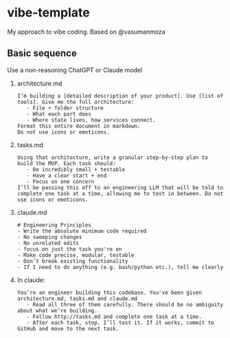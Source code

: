 # vibe-template
My approach to vibe coding. Based on @vasumanmoza

## Basic sequence
Use a non-reasoning ChatGPT or Claude model

1. architecture.md
   
   ```
   I’m building a [detailed description of your product]. Use [list of tools]. Give me the full architecture:
      - File + folder structure
      - What each part does
      - Where state lives, how services connect.
   Format this entire document in markdown.
   Do not use icons or emoticons.
   ```

3. tasks.md

   ```
   Using that architecture, write a granular step-by-step plan to build the MVP. Each task should:
      - Be incredibly small + testable
      - Have a clear start + end
      - Focus on one concern
   I’ll be passing this off to an engineering LLM that will be told to complete one task at a time, allowing me to test in between. Do not use icons or emoticons.
   ```

4. claude.md

   ```
   # Engineering Principles
   - Write the absolute minimum code required
   - No sweeping changes
   - No unrelated edits
   - focus on just the task you're on
   - Make code precise, modular, testable
   - Don’t break existing functionality
   - If I need to do anything (e.g. bash/python etc.), tell me clearly
   ```
   
5. In claude:

   ```
   You’re an engineer building this codebase. You've been given architecture.md, tasks.md and claude.md
      - Read all three of them carefully. There should be no ambiguity about what we’re building.
      - Follow http://tasks.md and complete one task at a time.
      - After each task, stop. I’ll test it. If it works, commit to GitHub and move to the next task.
   ```
